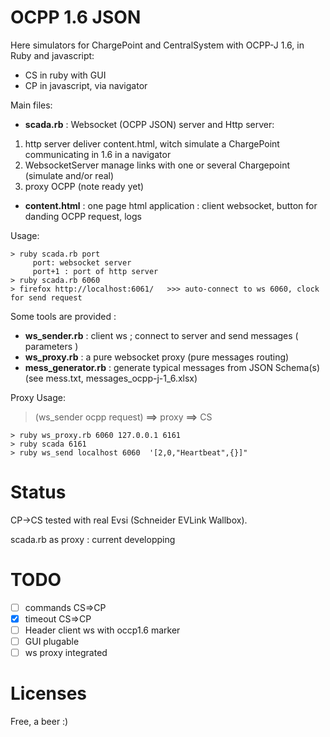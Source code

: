 OCPP 1.6 JSON
==============


Here simulators for ChargePoint and CentralSystem with OCPP-J 1.6, in Ruby and javascript:
* CS in ruby with GUI
* CP in javascript, via navigator

Main files:

* **scada.rb** : Websocket (OCPP JSON) server and Http server:
1. http server deliver content.html, witch simulate a ChargePoint communicating in 1.6 in a navigator
2. WebsocketServer manage links with one or several Chargepoint (simulate and/or real)
3. proxy OCPP (note ready yet)
* **content.html** : one page html application : client websocket, button for danding OCPP request, logs

Usage:
```
> ruby scada.rb port
     port: websocket server  
     port+1 : port of http server
> ruby scada.rb 6060
> firefox http://localhost:6061/   >>> auto-connect to ws 6060, clock for send request
```



Some tools are provided :
* **ws_sender.rb** : client ws ; connect to server and send messages ( parameters )
* **ws_proxy.rb** : a pure websocket proxy (pure messages routing)
* **mess_generator.rb** : generate typical messages from JSON Schema(s) (see mess.txt,  messages_ocpp-j-1_6.xlsx)

Proxy Usage:
> (ws_sender ocpp request) **==>** proxy **==>** CS

```
> ruby ws_proxy.rb 6060 127.0.0.1 6161
> ruby scada 6161
> ruby ws_send localhost 6060  '[2,0,"Heartbeat",{}]"
```


Status
========

CP->CS tested with real Evsi (Schneider EVLink Wallbox).

scada.rb as proxy : current developping

TODO
====

* [ ] commands CS=>CP
* [x] timeout CS=>CP
* [ ] Header client ws with occp1.6 marker
* [ ] GUI plugable
* [ ] ws proxy integrated

Licenses
========
Free, a beer :)
